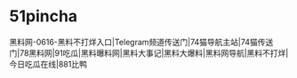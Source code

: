 # 51pincha
黑料网-0616-黑料不打烊入口|Telegram频道传送门|74猫导航主站|74猫传送门|78黑料网|91吃瓜|黑料曝料网|黑料大事记|黑料大爆料|黑料网导航|黑料不打烊|今日吃瓜在线|881比鸭

